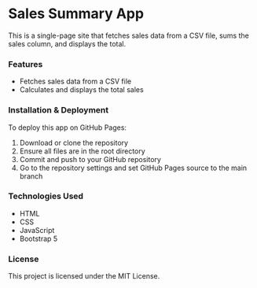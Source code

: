 # Sales Summary App

This is a single-page site that fetches sales data from a CSV file, sums the sales column, and displays the total.

### Features
- Fetches sales data from a CSV file
- Calculates and displays the total sales

### Installation & Deployment
To deploy this app on GitHub Pages:
1. Download or clone the repository
2. Ensure all files are in the root directory
3. Commit and push to your GitHub repository
4. Go to the repository settings and set GitHub Pages source to the main branch

### Technologies Used
- HTML
- CSS
- JavaScript
- Bootstrap 5

### License
This project is licensed under the MIT License.